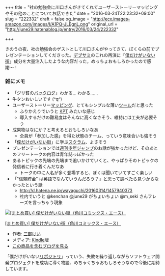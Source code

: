 +++
title = "社の勉強会に川口さんがきてくれてユーザーストーリーマッピングやその他のことについてお話できた"
date = "2016-03-24T22:23:32+09:00"
slug = "222332"
draft = false
og_image = "http://ecx.images-amazon.com/images/I/A1PQ-JLEgnL.png"
original_url = "http://june29.hatenablog.jp/entry/2016/03/24/222332"

+++

<p>きのうの夜、社の勉強会のゲストとして川口さんがやってきて、ぼくらの前でプレゼンテーションしてくださった。<a class="keyword" href="http://d.hatena.ne.jp/keyword/%A5%C7%A5%D6%A5%B5%A5%DF">デブサミ</a>のこれの再演に「<a class="keyword" href="http://d.hatena.ne.jp/keyword/%CB%CD%A4%C0%A4%B1%A4%AC%A4%A4%A4%CA%A4%A4%B3%B9">僕だけがいない街</a>」成分を大量注入したような内容だった。めっちょおもしろかったので感謝〜！</p>

<script async class="speakerdeck-embed" data-id="2e49caeb50794b01b23825b7a6827d18" data-ratio="1.33333333333333" src="//speakerdeck.com/assets/embed.js"></script>


<h3>雑にメモ</h3>

<ul>
<li>「ジリ貧の<a class="keyword" href="http://d.hatena.ne.jp/keyword/%A5%D0%A5%C3%A5%AF%A5%ED%A5%B0">バックログ</a>」わかる… わかる……</li>
<li>牛タンおいしいです (^q^)</li>
<li>ユーザーストーリー<a class="keyword" href="http://d.hatena.ne.jp/keyword/%A5%DE%A5%C3%A5%D4%A5%F3%A5%B0">マッピング</a>、とてもシンプルな薄い<a class="keyword" href="http://d.hatena.ne.jp/keyword/%A5%C4%A1%BC%A5%EB">ツール</a>だと思った

<ul>
<li>ふりかえりでいうと <a class="keyword" href="http://d.hatena.ne.jp/keyword/KPT">KPT</a> みたいな感じ</li>
<li>導入するだけの難易度はそんなに高くなさそう、維持には工夫が必要そう</li>
</ul>
</li>
<li>成果物はなにか？と考えるとおもしろいなあ

<ul>
<li>全員が「参加した感」を得た状態のチーム、っていう意味合いも強そう</li>
</ul>
</li>
<li>「<a class="keyword" href="http://d.hatena.ne.jp/keyword/%CB%CD%A4%C0%A4%B1%A4%AC%A4%A4%A4%CA%A4%A4%B3%B9">僕だけがいない街</a>」に学ぶ<a class="keyword" href="http://d.hatena.ne.jp/keyword/%A5%B9%A5%AF%A5%E9%A5%E0">スクラム</a>、よさそう</li>
<li>プレゼンテーションでは<a class="keyword" href="http://d.hatena.ne.jp/keyword/%BD%B5%B4%A9%BE%AF%C7%AF%A5%B8%A5%E3%A5%F3%A5%D7">週刊少年ジャンプ</a>のお話が強かったけど、そのあとのフリートークの内容は青年誌っぽかった</li>
<li>あるトピックの先端の先端まで追いかけていくと、やっぱりそのトピックの発信者に行き着くんだなあ

<ul>
<li>トークの中に人名が多く登場すると、ぼくは聞いていてすごく楽しい</li>
</ul>
</li>
<li>「"信頼貯金" は英語でなんていうんだろう？」と思って調べたら見つからなかったという話

<ul>
<li><a href="http://d.hatena.ne.jp/wayaguchi/20160314/1457940373">http://d.hatena.ne.jp/wayaguchi/20160314/1457940373</a></li>
<li>社内でいうと @kenchan @june29 がちょいちょい @m_seki さんフレーズを言っちゃう現象</li>
</ul>
</li>
</ul>


<p></p>
<div class="hatena-asin-detail">
<a href="http://www.amazon.co.jp/exec/obidos/ASIN/B01A84S06I/cameralady-22/"><img src="http://ecx.images-amazon.com/images/I/A1PQ-JLEgnL._SL160_.png" class="hatena-asin-detail-image" alt="[まとめ買い] 僕だけがいない街（角川コミックス・エース）" title="[まとめ買い] 僕だけがいない街（角川コミックス・エース）"></a><div class="hatena-asin-detail-info">
<p class="hatena-asin-detail-title"><a href="http://www.amazon.co.jp/exec/obidos/ASIN/B01A84S06I/cameralady-22/">[まとめ買い] 僕だけがいない街（角川コミックス・エース）</a></p>
<ul>
<li>
<span class="hatena-asin-detail-label">作者:</span> <a class="keyword" href="http://d.hatena.ne.jp/keyword/%BB%B0%C9%F4%A4%B1%A4%A4">三部けい</a>
</li>
<li>
<span class="hatena-asin-detail-label">メディア:</span> <a class="keyword" href="http://d.hatena.ne.jp/keyword/Kindle">Kindle</a>版</li>
<li><a href="http://d.hatena.ne.jp/asin/B01A84S06I/cameralady-22" target="_blank">この商品を含むブログを見る</a></li>
</ul>
</div>
<div class="hatena-asin-detail-foot"></div>
</div>

<p>「僕だけがいない<a class="keyword" href="http://d.hatena.ne.jp/keyword/%A5%EA%A5%DD%A5%B8%A5%C8%A5%EA">リポジトリ</a>」っていう、失敗を繰り返しながらソフトウェア開発プロジェクトを成功に導く物語、めちゃくちゃおもしろそうなので今後に期待しています。</p>
